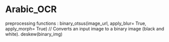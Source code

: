 # Arabic_OCR
 preprocessing functions  : 
 binary_otsus(image_url, apply_blur= True, apply_morph= True) // Converts an input image to a binary image (black and white).
 deskew(binary_img)
